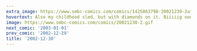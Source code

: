 ```yaml
---
extra_image: https://www.smbc-comics.com/comics/1425863798-20021230-2after.png
hovertext: Also my childhood sled, but with diamonds on it. Biiiiig oooooooooooooooooones.
image: https://www.smbc-comics.com/comics/20021230-2.gif
next_comic: '2003-01-01'
prev_comic: '2002-12-29'
title: '2002-12-30'
---
```


